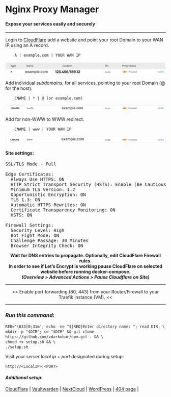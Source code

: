 # Nginx Proxy Manager
#### Expose your services easily and securely
---
  
Login to <a href="https://dash.cloudflare.com/">CloudFlare</a> add a website and point your root Domain to your WAN IP using an A record.  
```
    A | example.com | YOUR WAN IP
```
<p align="center">
  <img src="https://github.com/vdarkobar/NPM/blob/main/shared/A-record.webp">
</p>
  
Add individual *subdomains*, for all services, pointing to your root Domain (@ for the host).  
```
    CNAME | * | @ (or example.com)
```
<p align="center">
  <img src="https://github.com/vdarkobar/NPM/blob/main/shared/sub-domain.webp">
</p>
  
Add for non-WWW to WWW redirect.  
```
    CNAME | www | YOUR WAN IP
```
<p align="center">
  <img src="https://github.com/vdarkobar/NPM/blob/main/shared/www.webp">
</p>
  
#### Site settings:  

<pre>
SSL/TLS Mode - Full  

Edge Certificates:  
  Always Use HTTPS: ON  
  HTTP Strict Transport Security (HSTS): Enable (Be Cautious)  
  Minimum TLS Version: 1.2  
  Opportunistic Encryption: ON  
  TLS 1.3: ON  
  Automatic HTTPS Rewrites: ON  
  Certificate Transparency Monitoring: ON  
  HSTS: ON  
  
Firewall Settings:  
  Security Level: High  
  Bot Fight Mode: ON  
  Challenge Passage: 30 Minutes  
  Browser Integrity Check: ON  
</pre>
  
<p align="center">
  <b> Wait for DNS entries to propagate. Optionally, edit CloudFlare Firewall rules. </b><br>
  <b> In order to see if Let’s Encrypt is working pause CloudFlare on selected website before running docker-compose. </b><br>
  <b><i> (Overview > Advanced Actions > Pause Cloudflare on Site) </i></b><br>
</p>
  
---  

<p align="center">
>> Enable port forwarding (80, 443) from your Router/Firewall to your Traefik instance (VM). <<
</p>

---  
  
### *Run this command*:
```
RED='\033[0;31m'; echo -ne "${RED}Enter directory name: "; read DIR; \
mkdir -p "$DIR"; cd "$DIR" && git clone https://github.com/vdarkobar/npm.git . && \
chmod +x setup.sh && \
./setup.sh
```
  
Visit your *server local ip* + *port* designated during setup:
```
http://<LocalIP>:<PORT>
```
  
#### *Additional setup*:
<p align="left">
  <a href="https://github.com/vdarkobar/npm/blob/main/shared/CloudFlare.md#create-cloudflare-api-token">CloudFlare</a> |  
  <a href="https://github.com/vdarkobar/Vaultwarden">Vaultwarden</a> |  
  <a href="https://github.com/vdarkobar/NC">NextCloud</a> |  
  <a href="https://github.com/vdarkobar/NC">WordPress</a> |  
  <a href="https://github.com/vdarkobar/npm/blob/main/shared/404.md">404 page</a> |   
  <br><br>
</p>  
